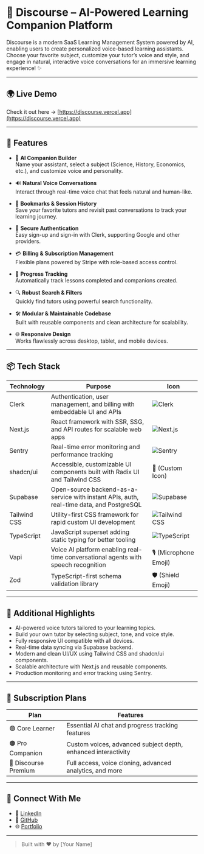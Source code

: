 # 🧠 Discourse – AI-Powered Learning Companion Platform

Discourse is a modern SaaS Learning Management System powered by AI, enabling users to create personalized voice-based learning assistants. Choose your favorite subject, customize your tutor’s voice and style, and engage in natural, interactive voice conversations for an immersive learning experience! ✨

---

## 🌍 Live Demo

Check it out here → [https://discourse.vercel.app](https://discourse.vercel.app)

---

## 🚀 Features

- 🎨 **AI Companion Builder**  
  Name your assistant, select a subject (Science, History, Economics, etc.), and customize voice and personality.

- 🔊 **Natural Voice Conversations**  
  Interact through real-time voice chat that feels natural and human-like.

- 📌 **Bookmarks & Session History**  
  Save your favorite tutors and revisit past conversations to track your learning journey.

- 👤 **Secure Authentication**  
  Easy sign-up and sign-in with Clerk, supporting Google and other providers.

- 💳 **Billing & Subscription Management**  
  Flexible plans powered by Stripe with role-based access control.

- 🧾 **Progress Tracking**  
  Automatically track lessons completed and companions created.

- 🔍 **Robust Search & Filters**  
  Quickly find tutors using powerful search functionality.

- 🛠️ **Modular & Maintainable Codebase**  
  Built with reusable components and clean architecture for scalability.

- 🌐 **Responsive Design**  
  Works flawlessly across desktop, tablet, and mobile devices.

---

## 📦 Tech Stack

| Technology   | Purpose                                                                                      | Icon                             |
|--------------|----------------------------------------------------------------------------------------------|---------------------------------|
| Clerk        | Authentication, user management, and billing with embeddable UI and APIs                     | ![Clerk](https://cdn.brandfetch.io/idGrtLvNcI/w/400/h/400/theme/dark/icon.jpeg?c=1bxid64Mup7aczewSAYMX&t=1744030757701)         |
| Next.js      | React framework with SSR, SSG, and API routes for scalable web apps                         | ![Next.js]([https://nextjs.org/static/favicon/favicon.ico](https://cdn.brandfetch.io/id2alue-rx/w/400/h/400/theme/dark/icon.jpeg?c=1bxid64Mup7aczewSAYMX&t=1714556222178))         |
| Sentry       | Real-time error monitoring and performance tracking                                         | ![Sentry](https://sentry.io/favicon.ico)         |
| shadcn/ui    | Accessible, customizable UI components built with Radix UI and Tailwind CSS                 | 🧱 (Custom Icon)                 |
| Supabase     | Open-source backend-as-a-service with instant APIs, auth, real-time data, and PostgreSQL    | ![Supabase](https://supabase.com/favicon.ico)   |
| Tailwind CSS | Utility-first CSS framework for rapid custom UI development                                 | ![Tailwind CSS](https://tailwindcss.com/favicon-32x32.png)         |
| TypeScript   | JavaScript superset adding static typing for better tooling                                 | ![TypeScript](https://www.typescriptlang.org/favicon-32x32.png)    |
| Vapi         | Voice AI platform enabling real-time conversational agents with speech recognition          | 🎙️ (Microphone Emoji)            |
| Zod          | TypeScript-first schema validation library                                                  | 🛡️ (Shield Emoji)               |

---

## 🧰 Additional Highlights

- AI-powered voice tutors tailored to your learning topics.  
- Build your own tutor by selecting subject, tone, and voice style.  
- Fully responsive UI compatible with all devices.  
- Real-time data syncing via Supabase backend.  
- Modern and clean UI/UX using Tailwind CSS and shadcn/ui components.  
- Scalable architecture with Next.js and reusable components.  
- Production monitoring and error tracking using Sentry.

---

## 💼 Subscription Plans

| Plan               | Features                                                  |
|--------------------|-----------------------------------------------------------|
| 🟢 Core Learner      | Essential AI chat and progress tracking features          |
| 🟠 Pro Companion     | Custom voices, advanced subject depth, enhanced interactivity |
| 🔵 Discourse Premium | Full access, voice cloning, advanced analytics, and more   |

---

## 💬 Connect With Me

- 💼 [LinkedIn](https://linkedin.com/in/your-profile)  
- 🐙 [GitHub](https://github.com/your-username)  
- 🌐 [Portfolio](https://yourportfolio.com)  

---

> Built with ❤️ by [Your Name]
